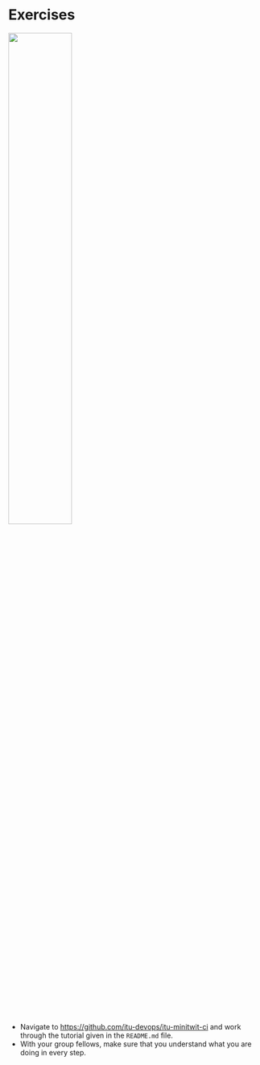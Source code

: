 # Exercises

<img src="https://media.giphy.com/media/13GIgrGdslD9oQ/giphy.gif" width=50%/>


  - Navigate to https://github.com/itu-devops/itu-minitwit-ci and work through the tutorial given in the `README.md` file.
  - With your group fellows, make sure that you understand what you are doing in every step.
